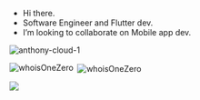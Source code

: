 - Hi there.
- Software Engineer and Flutter dev.
- I’m looking to collaborate on Mobile app dev.

<p align="left"> <img src="https://komarev.com/ghpvc/?username=anthony-cloud-1&label=Profile%20views&color=0e75b6&style=flat" alt="anthony-cloud-1" /> </p>

<p><img align="left" src="https://github-readme-stats.vercel.app/api/top-langs/?username=whoisOneZero&theme=vue-dark&show_icons=true&hide_border=true&layout=compact" alt="whoisOneZero" /></p>

<p>&nbsp;<img align="center" src="https://github-readme-stats.vercel.app/api?username=whoIsOneZero&theme=vue-dark&show_icons=true&hide_border=true&count_private=true" alt="whoisOneZero" /></p>

<p><img align="center" src="https://github-readme-streak-stats.herokuapp.com/?user=whoisOneZero&theme=vue-dark&hide_border=true"/></p>

<!---
whoIsOneZero/whoIsOneZero is a ✨ special ✨ repository because its `README.md` (this file) appears on your GitHub profile.
You can click the Preview link to take a look at your changes.
--->